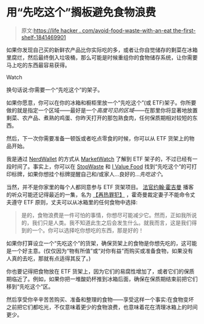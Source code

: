 # 用“先吃这个”搁板避免食物浪费

> 原文:[https://life hacker . com/avoid-food-waste-with-an-eat the-first-shelf-1841469901](https://lifehacker.com/avoid-food-waste-with-an-eat-this-first-shelf-1841469901)

如果你发现自己买的新鲜农产品比你实际吃的多，或者让你自觉储存的剩菜在冰箱里腐烂，然后最终倒入垃圾桶，那么可能是时候重组你的食物储存系统，让你需要马上吃的东西最容易获得。

Watch

换句话说:你需要一个“先吃这个”的架子。

如果你愿意，你可以在你的冰箱和橱柜里放一个“先吃这个”(或 ETF)架子。你所要做的就是指定一个区域——最好是一个*高度可见的区域*——在那里你将显著地放置剩菜、农产品、煮熟的鸡蛋、你昨天打开的那包熟食肉，任何保质期相对较短的东西。

然后，下一次你需要准备一顿饭或者吃点零食的时候，你可以从 ETF 货架上的物品开始。

我是通过 [NerdWallet](https://www.nerdwallet.com/blog/finance/this-is-the-year-you-stop-wasting-food-and-money) 的方式从 [MarketWatch](https://www.marketwatch.com/story/how-to-stop-wasting-food-and-money-2020-02-05) 了解到 ETF 架子的，不过已经有一段时间了。事实上，你可以在 [StopWaste](http://www.stopwaste.org/resource/eat-first-sign) 和 [I Value Food](https://ivaluefood.com/resources/food-storage/eat-me-first-sign/) 找到“先吃这个”的可打印标牌，如果你想挂个标牌提醒自己和/或家人...良好的...*先吃这个*。

当然，并不是你家里的每个人都同意参与 ETF 货架项目。 [法官约翰·霍吉曼](https://maximumfun.org/podcasts/judge-john-hodgman/) 播客的听众可能还记得最近的一集，名为 [【再热罪犯】](https://maximumfun.org/transcripts/judge-john-hodgman/transcript-judge-john-hodgman-ep-445-reheat-offender/) ，霍奇曼裁定妻子不能命令丈夫遵守 ETF 原则，丈夫可以从冰箱里的任何食物中选择:

> 是的，食物浪费是一件可怕的事情，你想尽可能减少它。然而，正如我所说的，我们只是人类。我不知道此生之后会发生什么。就我而言，这是我们得到的一个。你可以选择吃你想吃的东西，那是好的！

如果你打算设立一个“先吃这个”的货架，确保货架上的食物是你想先吃的，这可能是一个好主意。(仅仅因为“物有所值”或“对你有益”而购买或准备食物，如果没有人真的去吃，那就有点适得其反了。)

你也要记得把食物放在 ETF 货架上，因为它们的易腐性增加了，或者它们的保质期临近了。例如，如果你把一堆酸奶杯推到冰箱后面，确保在保质期结束前把它们移到“先吃这个”区。

然后享受你辛辛苦苦购买、准备和整理的食物——享受这样一个事实:在食物变坏之前把它们都吃光，不仅意味着更少的食物浪费，也意味着花在清理冰箱上的时间更少。
